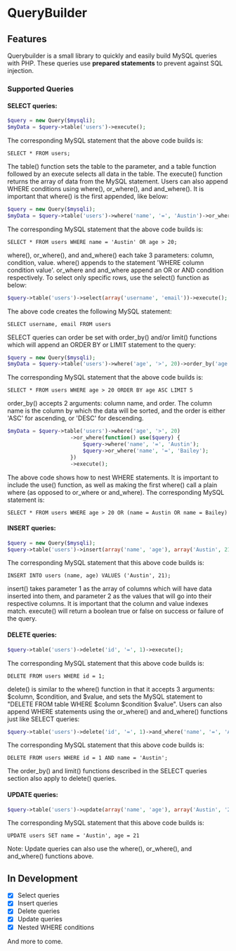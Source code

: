 # QueryBuilder

## Features ##
Querybuilder is a small library to quickly and easily build MySQL queries with PHP. These queries use **prepared statements** to prevent against SQL injection.

### Supported Queries ###
#### SELECT queries: ####

```php
$query = new Query($mysqli);
$myData = $query->table('users')->execute();
```

The corresponding MySQL statement that the above code builds is:
```mysql
SELECT * FROM users;
```
The table() function sets the table to the parameter, and a table function followed by an execute selects all data in the table. The execute() function returns the array of data from the MySQL statement. Users can also append WHERE conditions using where(), or_where(), and and_where(). It is important that where() is the first appended, like below:

```php
$query = new Query($mysqli);
$myData = $query->table('users')->where('name', '=', 'Austin')->or_where('age', '>', 20)->execute();
```

The corresponding MySQL statement that the above code builds is:
```mysql
SELECT * FROM users WHERE name = 'Austin' OR age > 20;
```

where(), or_where(), and and_where() each take 3 parameters: column, condition, value. where() appends to the statement 'WHERE column condition value'. or_where and and_where append an OR or AND condition respectively. To select only specific rows, use the select() function as below:
```php
$query->table('users')->select(array('username', 'email'))->execute();
```
The above code creates the following MySQL statement:
```mysql
SELECT username, email FROM users
```

SELECT queries can order be set with order_by() and/or limit() functions which will append an ORDER BY or LIMIT statement to the query:
```php
$query = new Query($mysqli);
$myData = $query->table('users')->where('age', '>', 20)->order_by('age', 'ASC')->limit(5)->execute();
```
The corresponding MySQL statement that the above code builds is:
```mysql
SELECT * FROM users WHERE age > 20 ORDER BY age ASC LIMIT 5
```
order_by() accepts 2 arguments: column name, and order. The column name is the column by which the data will be sorted, and the order is either 'ASC' for ascending, or 'DESC' for descending.
```php
$myData = $query->table('users')->where('age', '>', 20)
					->or_where(function() use($query) {
						$query->where('name', '=', 'Austin');
						$query->or_where('name', '=', 'Bailey');
					})
					->execute();
```
The above code shows how to nest WHERE statements. It is important to include the use() function, as well as making the first where() call a plain where (as opposed to or_where or and_where). The corresponding MySQL statement is:
```mysql
SELECT * FROM users WHERE age > 20 OR (name = Austin OR name = Bailey)
```


#### INSERT queries: ####

```php
$query = new Query($mysqli);
$query->table('users')->insert(array('name', 'age'), array('Austin', 21))->execute();
```

The corresponding MySQL statement that this above code builds is:
```mysql
INSERT INTO users (name, age) VALUES ('Austin', 21);
```
insert() takes parameter 1 as the array of columns which will have data inserted into them, and parameter 2 as the values that will go into their respective columns. It is important that the column and value indexes match. 
execute() will return a boolean true or false on success or failure of the query.

#### DELETE queries: ####
```php
$query->table('users')->delete('id', '=', 1)->execute();
```
The corresponding MySQL statement that this above code builds is:
```mysql
DELETE FROM users WHERE id = 1;
```
delete() is similar to the where() function in that it accepts 3 arguments: $column, $condition, and $value, and sets the MySQL statement to "DELETE FROM table WHERE $column $condition $value". Users can also append WHERE statements using the or_where() and and_where() functions just like SELECT queries:
 ```php
$query->table('users')->delete('id', '=', 1)->and_where('name', '=', 'Austin')->execute();
```
The corresponding MySQL statement that this above code builds is:
```mysql
DELETE FROM users WHERE id = 1 AND name = 'Austin';
```
The order_by() and limit() functions described in the SELECT queries section also apply to delete() queries.
#### UPDATE queries: ####
```php
$query->table('users')->update(array('name', 'age'), array('Austin', '21'))->execute();
```
The corresponding MySQL statement that this above code builds is:
```mysql
UPDATE users SET name = 'Austin', age = 21
```
Note: Update queries can also use the where(), or_where(), and and_where() functions above.
## In Development ##

- [X] Select queries
- [X] Insert queries
- [X] Delete queries
- [X] Update queries
- [X] Nested WHERE conditions

And more to come.